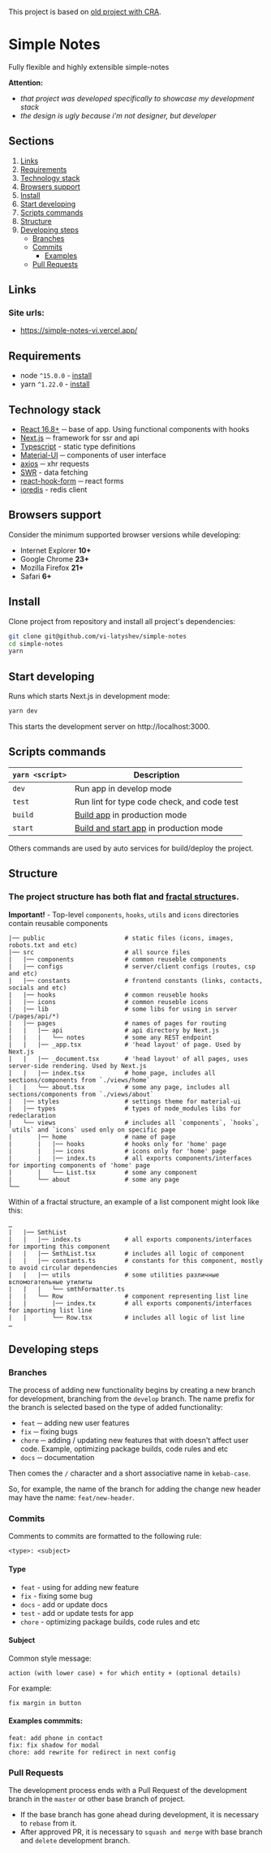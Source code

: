 This project is based on [old project with CRA](https://github.com/vi-latyshev/megapolis-it-test).

# Simple Notes

Fully flexible and highly extensible simple-notes

**Attention:**
- *that project was developed specifically to showcase my development stack*
- *the design is ugly because i'm not designer, but developer*

## Sections
1. [Links](#links)
1. [Requirements](#requirements)
1. [Technology stack](#technology-stack)
1. [Browsers support](#browsers-support)
1. [Install](#install)
1. [Start developing](#start-developing)
1. [Scripts commands](#scripts-commands)
1. [Structure](#structure)
1. [Developing steps](#developing-steps)
    * [Branches](#branches)
    * [Commits](#commits)
        * [Examples](#examples)
    * [Pull Requests](#pull-requests)

## Links

### Site urls:

* https://simple-notes-vi.vercel.app/

## Requirements

* node `^15.0.0` - [install](https://nodejs.org/en/download/)
* yarn `^1.22.0` - [install](https://yarnpkg.com/en/docs/install/)

## Technology stack

* [React 16.8+](https://reactjs.org/) ─ base of app. Using functional components with hooks
* [Next.js](https://nextjs.org/) ─ framework for ssr and api
* [Typescript](https://www.typescriptlang.org/) - static type definitions
* [Material-UI](https://material-ui.com/) ─ components of user interface
* [axios](https://github.com/axios/axios) ─ xhr requests
* [SWR](https://swr.vercel.app/) - data fetching
* [react-hook-form](https://react-hook-form.com/) ─ react forms
* [ioredis](https://github.com/luin/ioredis) - redis client

## Browsers support

Consider the minimum supported browser versions while developing:

* Internet Explorer **10+**
* Google Chrome **23+**
* Mozilla Firefox **21+**
* Safari **6+**

## Install

Clone project from repository and install all project's dependencies:

```bash
git clone git@github.com/vi-latyshev/simple-notes
cd simple-notes
yarn
```

## Start developing

Runs which starts Next.js in development mode:
```bash
yarn dev
```
This starts the development server on http://localhost:3000.

## Scripts commands

|`yarn <script>`    |Description|
|-------------------|-----------|
|`dev`              |Run app in develop mode|
|`test`             |Run lint for type code check, and code test|
|`build`            |[Build app](#build) in production mode|
|`start`            |[Build and start app](#start-app) in production mode|

Others commands are used by auto services for build/deploy the project.

## Structure

### The project structure has both flat and [fractal structure](https://github.com/davezuko/react-redux-starter-kit/wiki/Fractal-Project-Structure)s.

**Important!** - Top-level `components`, `hooks`, `utils` and `icons` directories contain reusable components

```
|── public                      # static files (icons, images, robots.txt and etc)
|── src                         # all source files
|   |── components              # common reuseble components
|   |── configs                 # server/client configs (routes, csp and etc)
|   |── constants               # frontend constants (links, contacts, socials and etc)
|   |── hooks                   # common reuseble hooks
|   |── icons                   # common reuseble icons
|   |── lib                     # some libs for using in server (/pages/api/*)
|   |── pages                   # names of pages for routing
|   |   |── api                 # api directory by Next.js
|   |   |   └── notes           # some any REST endpoint
|   |   |── _app.tsx            # 'head layout' of page. Used by Next.js
|   |   |── _document.tsx       # 'head layout' of all pages, uses server-side rendering. Used by Next.js
|   |   |── index.tsx           # home page, includes all sections/components from `./views/home`
|   |   └── about.tsx           # some any page, includes all sections/components from `./views/about`
|   |── styles                  # settings theme for material-ui
|   |── types                   # types of node_modules libs for redeclaration
|   └── views                   # includes all `components`, `hooks`, `utils` and `icons` used only on specific page
|       |── home                # name of page
|       |   |── hooks           # hooks only for 'home' page
|       |   |── icons           # icons only for 'home' page
|       |   |── index.ts        # all exports components/interfaces for importing components of 'home' page
|       |   └── List.tsx        # some any component
|       └── about               # some any page
└──
```

Within of a fractal structure, an example of a list component might look like this:

```
…
|   |── SmthList
|   |   |── index.ts            # all exports components/interfaces for importing this component
|   |   |── SmthList.tsx        # includes all logic of component
|   |   |── constants.ts        # constants for this component, mostly to avoid circular dependencies
|   |   |── utils               # some utilities различные вспомогательные утилиты
|   |   |   └── smthFormatter.ts
|   |   └── Row                 # component representing list line
|   |       |── index.tx        # all exports components/interfaces for importing list line
|   |       └── Row.tsx         # includes all logic of list line
…
```

## Developing steps

### Branches

The process of adding new functionality begins by creating a new branch for development, branching from the `develop` branch. The name prefix for the branch is selected based on the type of added functionality:

* `feat` ─ adding new user features
* `fix` ─ fixing bugs
* `chore` ─ adding / updating new features that with doesn't affect user code. Example, optimizing package builds, code rules and etc
* `docs` ─ documentation

Then comes the `/` character and a short associative name in `kebab-case`.

So, for example, the name of the branch for adding the change new header may have the name: `feat/new-header`.

### Commits

Comments to commits are formatted to the following rule:

```
<type>: <subject>
```

#### Type

* `feat` - using for adding new feature
* `fix` - fixing some bug
* `docs` - add or update docs
* `test` - add or update tests for app
* `chore` - optimizing package builds, code rules and etc

#### Subject

Common style message:

```
action (with lower case) + for which entity + (optional details)
```

For example:
```
fix margin in button
```

#### Examples commmits:

```
feat: add phone in contact
fix: fix shadow for modal
chore: add rewrite for redirect in next config
```

### Pull Requests

The development process ends with a Pull Request of the development branch in the `master` or other base branch of project.
* If the base branch has gone ahead during development, it is necessary to `rebase` from it.
* After approved PR, it is necessary to `squash and merge` with base branch and `delete` development branch.
